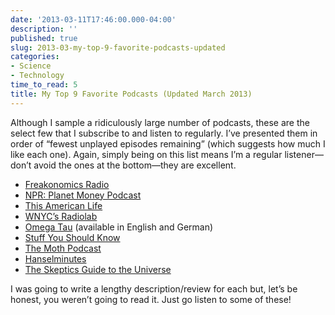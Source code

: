 ```yaml
---
date: '2013-03-11T17:46:00.000-04:00'
description: ''
published: true
slug: 2013-03-my-top-9-favorite-podcasts-updated
categories:
- Science
- Technology
time_to_read: 5
title: My Top 9 Favorite Podcasts (Updated March 2013)
---
```



Although I sample a ridiculously large number of podcasts, these are the select few that I subscribe to and listen to regularly. I’ve presented them in order of “fewest unplayed episodes remaining” (which suggests how much I like each one). Again, simply being on this list means I’m a regular listener—don’t avoid the ones at the bottom—they are excellent. <ul> <li>[Freakonomics Radio](http://www.freakonomics.com/tag/freakonomics-podcast/)</li> <li>[NPR: Planet Money Podcast](http://www.npr.org/templates/story/story.php?storyId=127413729)</li> <li>[This American Life](http://www.thisamericanlife.org/)</li> <li>[WNYC’s Radiolab](http://www.radiolab.org/series/podcasts/)</li> <li>[Omega Tau](http://omegataupodcast.net/) (available in English and German)</li> <li>[Stuff You Should Know](http://www.stuffyoushouldknow.com/podcasts/)</li> <li>[The Moth Podcast](http://themoth.org/radio)</li> <li>[Hanselminutes](http://www.hanselminutes.com/)</li> <li>[The Skeptics Guide to the Universe](http://www.theskepticsguide.org/)</li></ul>

I was going to write a lengthy description/review for each but, let’s be honest, you weren’t going to read it. Just go listen to some of these!